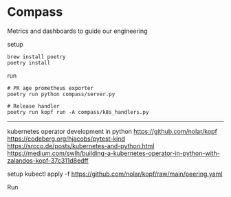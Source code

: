 # Compass

Metrics and dashboards to guide our engineering

setup
```
brew install poetry
poetry install
```

run
```
# PR age prometheus exporter
poetry run python compass/server.py

# Release handler
poetry run kopf run -A compass/k8s_handlers.py
```
---
kubernetes operator development in python
https://github.com/nolar/kopf https://codeberg.org/hjacobs/pytest-kind
https://srcco.de/posts/kubernetes-and-python.html
https://medium.com/swlh/building-a-kubernetes-operator-in-python-with-zalandos-kopf-37c311d8edff

setup
kubectl apply -f https://github.com/nolar/kopf/raw/main/peering.yaml

Run